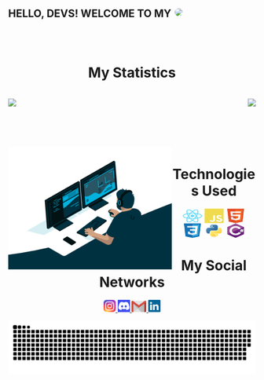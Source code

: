 ## HELLO, DEVS! WELCOME TO MY <a href="https://github.com/MatheusHMEstevam" target="_blank"><img src="https://img.shields.io/badge/MatheusHMEstevam-100000?logo=github&logoColor=white" target="_blank" style="border-radius: 10px; border: 2px solid #fff; width: 200px;"></a>

<br><br>

<div>
<h1 align="center">My Statistics</h1><br>
<img height="120em" src="https://github-readme-stats.vercel.app/api?username=MatheusHMEstevam&show_icons=true&theme=gruvbox_light&include_all_commits=true&count_private=true" />
<img align="right" height="120em" src="https://github-readme-stats.vercel.app/api/top-langs/?username=MatheusHMEstevam&layout=compact&langs_count=16&theme=gruvbox_light" />
</div>

<br><br>

<div align="center">
 <div><br>
  <img align="left" height="250" alt="coding-time" src="code.gif">
  <h1>Technologies Used</h1>
  <img align="center" alt="react-icon" height="30" width="40" src="https://raw.githubusercontent.com/devicons/devicon/master/icons/react/react-original.svg">
  <img align="center" alt="Js-icon" height="30" width="40" src="https://raw.githubusercontent.com/devicons/devicon/master/icons/javascript/javascript-plain.svg">
  <img align="center" alt="HTML-icon" height="30" width="40" src="https://raw.githubusercontent.com/devicons/devicon/master/icons/html5/html5-original.svg">
  <img align="center" alt="CSS-icon" height="30" width="40" src="https://raw.githubusercontent.com/devicons/devicon/master/icons/css3/css3-original.svg">
  <img align="center" alt="Python-icon" height="30" width="40" src="https://raw.githubusercontent.com/devicons/devicon/master/icons/python/python-original.svg">
  <img align="center" alt="Csharp-icon" height="30" width="40" src="https://raw.githubusercontent.com/devicons/devicon/master/icons/csharp/csharp-original.svg">
 </div>
 

 <h1 align="center">My Social Networks</h1>
  <a href="https://www.instagram.com/matheushme/" target="_blank">
   <img width="25" src="instagram.png">
  </a>
  <a href="https://discord.gg/" target="_blank">
   <img width="25" src="discord.png">
  </a> 
  <a href = "https://mail.google.com/mail/u/0/#inbox?compose=GTvVlcSMVWHBVTnLwQgsjXffqJbhMGlJQnWpGBKzrkDkMRJjhWnswTsPmKKpZKDQHkQhVnWhtxVzm">
   <img width="30" src="gmail.svg">
  </a>
  <a href="https://www.linkedin.com/" target="_blank">
   <img width="25" src="linkedin.svg">
  </a> 
</div>

![Snake animation](https://github.com/MatheusHMEstevam/MatheusHMEstevam/blob/output/github-contribution-grid-snake.svg)
